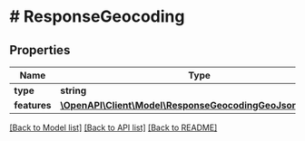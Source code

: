 # # ResponseGeocoding

## Properties

Name | Type | Description | Notes
------------ | ------------- | ------------- | -------------
**type** | **string** |  | 
**features** | [**\OpenAPI\Client\Model\ResponseGeocodingGeoJsonFeature[]**](ResponseGeocodingGeoJsonFeature.md) |  | 

[[Back to Model list]](../../README.md#documentation-for-models) [[Back to API list]](../../README.md#documentation-for-api-endpoints) [[Back to README]](../../README.md)


